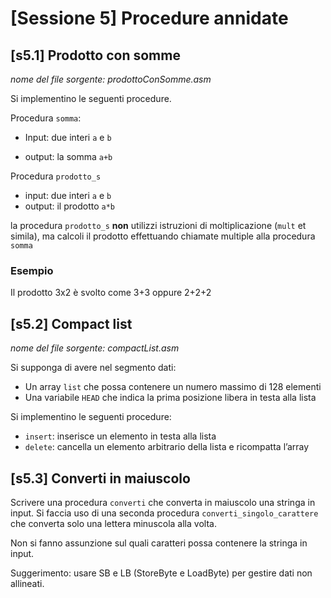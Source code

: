 # [Sessione 5] Procedure annidate

## [s5.1] Prodotto con somme

*nome del file sorgente: prodottoConSomme.asm*

Si implementino le seguenti procedure.

Procedura `somma`:

- Input: due interi `a` e `b`

- output: la somma `a+b`

Procedura `prodotto_s`

- input: due interi `a` e `b`
- output: il prodotto `a*b`

la procedura `prodotto_s` **non** utilizzi istruzioni di moltiplicazione (`mult` et simila), ma calcoli il prodotto effettuando chiamate multiple alla procedura `somma`

### Esempio 

Il prodotto 3x2 è svolto come 3+3 oppure 2+2+2

## [s5.2] Compact list

*nome del file sorgente: compactList.asm*

Si supponga di avere nel segmento dati:

- Un array `list` che possa contenere un numero massimo di 128 elementi
- Una variabile `HEAD` che indica la prima posizione libera in testa alla lista

Si implementino le seguenti procedure:

- `insert`: inserisce un elemento in testa alla lista
- `delete`: cancella un elemento arbitrario della lista e ricompatta l’array

## [s5.3] Converti in maiuscolo

Scrivere una procedura `converti` che converta in maiuscolo una stringa in input. Si faccia uso di una seconda procedura `converti_singolo_carattere` che converta solo una lettera minuscola alla volta. 

Non si fanno assunzione sul quali caratteri possa contenere la stringa in input.

Suggerimento: usare SB e LB (StoreByte e LoadByte) per gestire dati non allineati.
